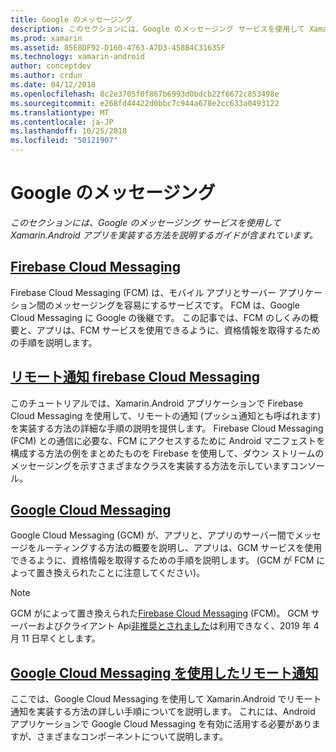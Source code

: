 ```yaml
---
title: Google のメッセージング
description: このセクションには、Google のメッセージング サービスを使用して Xamarin.Android アプリを実装する方法を説明するガイドが含まれています。
ms.prod: xamarin
ms.assetid: 85E8DF92-D160-4763-A7D3-458B4C31635F
ms.technology: xamarin-android
author: conceptdev
ms.author: crdun
ms.date: 04/12/2018
ms.openlocfilehash: 8c2e3705f0f867b6993d0bdcb22f6672c853498e
ms.sourcegitcommit: e268fd44422d0bbc7c944a678e2cc633a0493122
ms.translationtype: MT
ms.contentlocale: ja-JP
ms.lasthandoff: 10/25/2018
ms.locfileid: "50121907"
---
```

# <a name="google-messaging"></a>Google のメッセージング

_このセクションには、Google のメッセージング サービスを使用して Xamarin.Android アプリを実装する方法を説明するガイドが含まれています。_

## <a name="firebase-cloud-messagingfirebase-cloud-messagingmd"></a>[Firebase Cloud Messaging](firebase-cloud-messaging.md)

Firebase Cloud Messaging (FCM) は、モバイル アプリとサーバー アプリケーション間のメッセージングを容易にするサービスです。 FCM は、Google Cloud Messaging に Google の後継です。 この記事では、FCM のしくみの概要と、アプリは、FCM サービスを使用できるように、資格情報を取得するための手順を説明します。

## <a name="remote-notifications-with-firebase-cloud-messagingremote-notifications-with-fcmmd"></a>[リモート通知 firebase Cloud Messaging](remote-notifications-with-fcm.md)

このチュートリアルでは、Xamarin.Android アプリケーションで Firebase Cloud Messaging を使用して、リモートの通知 (プッシュ通知とも呼ばれます) を実装する方法の詳細な手順の説明を提供します。 Firebase Cloud Messaging (FCM) との通信に必要な、FCM にアクセスするために Android マニフェストを構成する方法の例をまとめたものを Firebase を使用して、ダウン ストリームのメッセージングを示すさまざまなクラスを実装する方法を示していますコンソール。

## <a name="google-cloud-messaginggoogle-cloud-messagingmd"></a>[Google Cloud Messaging](google-cloud-messaging.md)

Google Cloud Messaging (GCM) が、アプリと、アプリのサーバー間でメッセージをルーティングする方法の概要を説明し、アプリは、GCM サービスを使用できるように、資格情報を取得するための手順を説明します。 (GCM が FCM によって置き換えられたことに注意してください)。

> [!NOTE]
> GCM がによって置き換えられた[Firebase Cloud Messaging](~/android/data-cloud/google-messaging/firebase-cloud-messaging.md) (FCM)。
> GCM サーバーおよびクライアント Api[非推奨とされました](https://firebase.googleblog.com/2018/04/time-to-upgrade-from-gcm-to-fcm.html)は利用できなく、2019 年 4 月 11 日早くとします。

## <a name="remote-notifications-with-google-cloud-messagingremote-notifications-with-gcmmd"></a>[Google Cloud Messaging を使用したリモート通知](remote-notifications-with-gcm.md)

ここでは、Google Cloud Messaging を使用して Xamarin.Android でリモート通知を実装する方法の詳しい手順についてを説明します。
これには、Android アプリケーションで Google Cloud Messaging を有効に活用する必要がありますが、さまざまなコンポーネントについて説明します。


